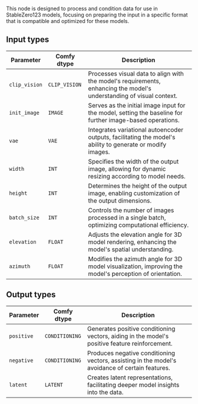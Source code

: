 
This node is designed to process and condition data for use in StableZero123 models, focusing on preparing the input in a specific format that is compatible and optimized for these models.

## Input types

| Parameter             | Comfy dtype        | Description |
|-----------------------|--------------------|-------------|
| `clip_vision`         | `CLIP_VISION`      | Processes visual data to align with the model's requirements, enhancing the model's understanding of visual context. |
| `init_image`          | `IMAGE`            | Serves as the initial image input for the model, setting the baseline for further image-based operations. |
| `vae`                 | `VAE`              | Integrates variational autoencoder outputs, facilitating the model's ability to generate or modify images. |
| `width`               | `INT`              | Specifies the width of the output image, allowing for dynamic resizing according to model needs. |
| `height`              | `INT`              | Determines the height of the output image, enabling customization of the output dimensions. |
| `batch_size`          | `INT`              | Controls the number of images processed in a single batch, optimizing computational efficiency. |
| `elevation`           | `FLOAT`            | Adjusts the elevation angle for 3D model rendering, enhancing the model's spatial understanding. |
| `azimuth`             | `FLOAT`            | Modifies the azimuth angle for 3D model visualization, improving the model's perception of orientation. |

## Output types

| Parameter     | Comfy dtype  | Description |
|---------------|--------------|-------------|
| `positive`    | `CONDITIONING` | Generates positive conditioning vectors, aiding in the model's positive feature reinforcement. |
| `negative`    | `CONDITIONING` | Produces negative conditioning vectors, assisting in the model's avoidance of certain features. |
| `latent`      | `LATENT`     | Creates latent representations, facilitating deeper model insights into the data. |